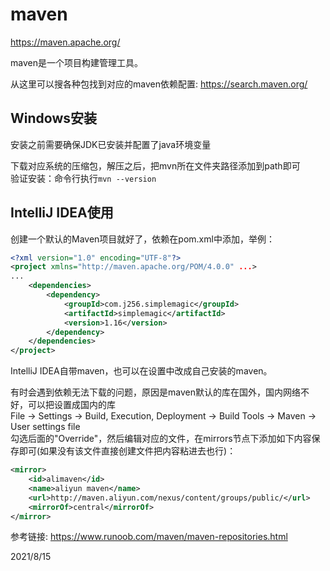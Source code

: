 # maven

https://maven.apache.org/  

maven是一个项目构建管理工具。  

从这里可以搜各种包找到对应的maven依赖配置: https://search.maven.org/  


## Windows安装
安装之前需要确保JDK已安装并配置了java环境变量  

下载对应系统的压缩包，解压之后，把mvn所在文件夹路径添加到path即可  
验证安装：命令行执行`mvn --version`  


## IntelliJ IDEA使用
创建一个默认的Maven项目就好了，依赖在pom.xml中添加，举例：  
```xml
<?xml version="1.0" encoding="UTF-8"?>
<project xmlns="http://maven.apache.org/POM/4.0.0" ...>
...
    <dependencies>
        <dependency>
            <groupId>com.j256.simplemagic</groupId>
            <artifactId>simplemagic</artifactId>
            <version>1.16</version>
        </dependency>
    </dependencies>
</project>
```

IntelliJ IDEA自带maven，也可以在设置中改成自己安装的maven。  

有时会遇到依赖无法下载的问题，原因是maven默认的库在国外，国内网络不好，可以把设置成国内的库  
File -> Settings -> Build, Execution, Deployment -> Build Tools -> Maven -> User settings file  
勾选后面的"Override"，然后编辑对应的文件，在mirrors节点下添加如下内容保存即可(如果没有该文件直接创建文件把内容粘进去也行)：  
```xml
<mirror>
    <id>alimaven</id>
    <name>aliyun maven</name>
    <url>http://maven.aliyun.com/nexus/content/groups/public/</url>
    <mirrorOf>central</mirrorOf>        
</mirror>
```


参考链接: https://www.runoob.com/maven/maven-repositories.html  


2021/8/15  
